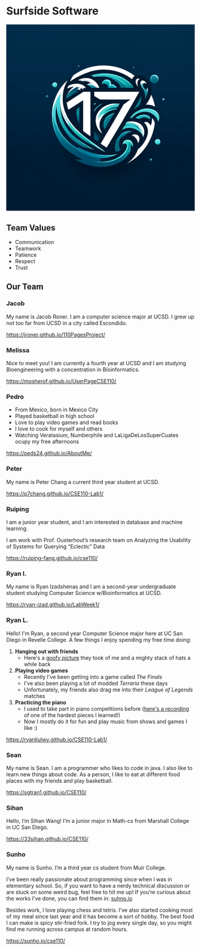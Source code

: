 # Surfside Software

![logo](./branding/Surfside_Software_Logo.png)

## Team Values
  - Communication
  - Teamwork
  - Patience
  - Respect
  - Trust

## Our Team
### Jacob

My name is Jacob Roner. I am a computer science major at UCSD. I grew up not too far from UCSD in a city called Escondido.

https://jroner.github.io/110PagesProject/

### Melissa

Nice to meet you! I am currently a fourth year at UCSD and I am studying Bioengineering with a concentration in Bioinformatics.

https://mosherof.github.io/UserPageCSE110/

### Pedro

- From Mexico, born in Mexico City
- Played basketball in high school
- Love to play video games and read books
- I love to cook for myself and others
- Watching Veratasium, Numberphile and LaLigaDeLosSuperCuates ocupy my free afternoons

https://peds24.github.io/AboutMe/

### Peter

My name is Peter Chang a current third year student at UCSD.

https://p7chang.github.io/CSE110-Lab1/

### Ruiping

I am a junior year student, and I am interested in database and machine learning.

I am work with Prof. Ousterhout’s research team on Analyzing the Usability of Systems for Querying “Eclectic” Data

https://ruiping-fang.github.io/cse110/

### Ryan I.

My name is Ryan Izadshenas and I am a second-year undergraduate student studying Computer Science w/Bioinformatics at UCSD.

https://ryan-izad.github.io/LabWeek1/

### Ryan L.

Hello! I'm Ryan, a second year Computer Science major here at UC San Diego in Revelle College. A few things I enjoy spending my free time doing:
1. **Hanging out with friends**
   - Here's a [goofy picture](https://ryanliulwy.github.io/CSE110-Lab1/images/hatstack.png) they took of me and a mighty stack of hats a while back
2. **Playing video games**
   - Recently I've been getting into a game called _The Finals_
   - I've also been playing a lot of modded _Terraria_ these days
   - Unfortunately, my friends also drag me into their _League of Legends_ matches
3. **Practicing the piano**
   - I used to take part in piano competitions before ([here's a recording](https://www.youtube.com/watch?v=ncm4KW2-Qyw) of one of the hardest pieces I learned!)
   - Now I mostly do it for fun and play music from shows and games I like :)

https://ryanliulwy.github.io/CSE110-Lab1/

### Sean

My name is Sean. I am a programmer who likes to code in java. I also like to learn new things about code. As a person, I like to eat at different food places with my friends and play basketball.

https://sgtran1.github.io/CSE110/

### Sihan

Hello, I’m Sihan Wang! I’m a junior major in Math-cs from Marshall College in UC San Diego.

https://33sihan.github.io/CSE110/

### Sunho

My name is Sunho. I’m a third year cs student from Muir College.

I’ve been really passionate about programming since when I was in elementary school. So, if you want to have a nerdy technical discussion or are stuck on some weird bug, feel free to hit me up! If you’re curious about the works I’ve done, you can find them in: [suhno.io](https://sunho.io)

Besides work, I love playing chess and tetris. I’ve also started cooking most of my meal since last year and it has become a sort of hobby. The best food I can make is spicy stir-fried fork. I try to jog every single day, so you might find me running across campus at random hours.

https://sunho.io/cse110/
